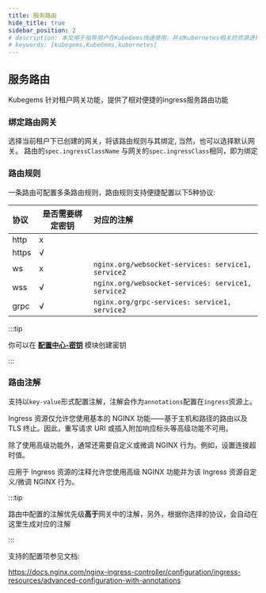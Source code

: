 ```yaml
---
title: 服务路由
hide_title: true
sidebar_position: 2
# description: 本文用于指导用户在KubeGems快速使用，并对Kubernetes相关的资源进行操作
# keywords: [kubegems,KubeGems,kubernetes]
---
```


## 服务路由

Kubegems 针对租户网关功能，提供了相对便捷的ingress服务路由功能

### 绑定路由网关

选择当前租户下已创建的网关，将该路由规则与其绑定, 当然，也可以选择默认网关。
路由的`spec.ingressClassName` 与网关的`spec.ingressClass`相同，即为绑定

### 路由规则

一条路由可配置多条路由规则，路由规则支持便捷配置以下5种协议:

| 协议  | 是否需要绑定密钥 | 对应的注解                                         |
| :---- | ---------------- | :------------------------------------------------- |
| http  | x                |
| https | √                |
| ws    | x                | `nginx.org/websocket-services: service1, service2` |
| wss   | √                | `nginx.org/websocket-services: service1, service2` |
| grpc  | √                | `nginx.org/grpc-services: service1, service2`      |

:::tip

你可以在 **[配置中心-密钥](/docs/tasks/user-operation/workerloads/config)** 模块创建密钥

:::


### 路由注解

支持以`key-value`形式配置注解，注解会作为`annotations`配置在`ingress`资源上。

Ingress 资源仅允许您使用基本的 NGINX 功能——基于主机和路径的路由以及 TLS 终止。因此，重写请求 URI 或插入附加响应标头等高级功能不可用。

除了使用高级功能外，通常还需要自定义或微调 NGINX 行为。例如，设置连接超时值。

应用于 Ingress 资源的注释允许您使用高级 NGINX 功能并为该 Ingress 资源自定义/微调 NGINX 行为。

:::tip

路由中配置的注解优先级**高于**网关中的注解，另外，根据你选择的协议，会自动在这里生成对应的注解

:::

支持的配置项参见文档: 

<https://docs.nginx.com/nginx-ingress-controller/configuration/ingress-resources/advanced-configuration-with-annotations>

